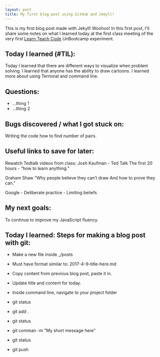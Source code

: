 ```yaml
---
layout: post
title: My first blog post using GitHub and Jekyll!
---
```


This is my first blog post made with Jekyll! Woohoo! In this first post, I'll share some notes on what I learned today at the first class meeting of the very first [Learn Teach Code](http://learnteachcode.org/) UnBootcamp experiment.

## Today I learned (#TIL):
Today I learned that there are different ways to visualize when problem solving. 
I learned that anyone has the ability to draw cartoons.
I learned more about using Terminal and command line.

## Questions:

- ...thing 1
- ...thing 2

## Bugs discovered / what I got stuck on:

Writing the code how to find number of pairs.

## Useful links to save for later:

Rewatch Tedtalk videos from class:
Josh Kaufman - Ted Talk
The first 20 hours - “how to learn anything.”

Graham Shaw
"Why people believe they can’t draw
And how to prove they can."

Google - Deliberate practice
       - Limiting beliefs

## My next goals:

To continue to improve my JavaScript fluency. 
## Today I learned:  Steps for making a blog post with git:

- Make a new file inside _/posts

- Must have format similar to:  2017-4-9-title-here.md

- Copy content from previous blog post, paste it in.

- Update title and content for today.

- Inside command line, navigate to your project folder 

- git status
- git add .
- git status
- git comman -m "My short message here"
- git status
- git push
